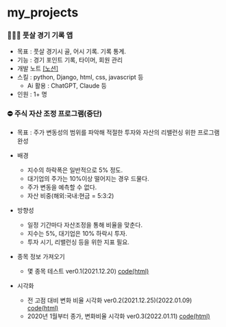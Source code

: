 # my_projects

### 🏃‍♂️‍➡️ 풋살 경기 기록 앱
+ 목표 : 풋살 경기시 골, 어시 기록. 기록 통계.
+ 기능 : 경기 포인트 기록, 타이머, 회원 관리
+ 개발 노트 [[노션]](https://www.notion.so/519c780b7510437e9b830501720c67e3?pvs=4)
+ 스킬 : python, Django, html, css, javascript 등
  - Ai 활용 : ChatGPT, Claude 등
+ 인원 : 1+ 명


### ⛔ 주식 자산 조정 프로그램(중단)
+ 목표 : 주가 변동성의 범위를 파악해 적절한 투자와 자산의 리밸런싱 위한 프로그램 완성
+ 배경
  - 지수의 하락폭은 일반적으로 5% 정도.
  - 대기업의 주가는 10%이상 떨어지는 경우 드물다.
  - 주가 변동을 예측할 수 없다.
  - 자산 비중(해외:국내:현금 = 5:3:2)
+ 방향성
  - 일정 기간마다 자산조정을 통해 비율을 맞춘다.
  - 지수는 5%, 대기업은 10% 하락시 투자.
  - 투자 시기, 리밸런싱 등을 위한 지표 필요.


+ 종목 정보 가져오기
  - 몇 종목 테스트 ver0.1(2021.12.20) [code(html)](https://kbjung.github.io/my_projects/주식자산평가/stock_evaluate_ver0.1.html)
+ 시각화
  - 전 고점 대비 변화 비율 시각화 ver0.2(2021.12.25)(2022.01.09) [code(html)](https://kbjung.github.io/my_projects/주식자산평가/stock_evaluate_ver0.2.html)
  - 2020년 1월부터 종가, 변화비율 시각화 ver0.3(2022.01.11) [code(html)](https://kbjung.github.io/my_projects/주식자산평가/stock_evaluate_ver0.3.html)
